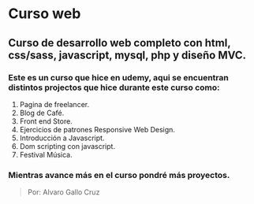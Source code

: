 # Curso web

## Curso de desarrollo web completo con html, css/sass, javascript, mysql, php y diseño MVC.

### Este es un curso que hice en udemy, aqui se encuentran distintos projectos que hice durante este curso como:

1. Pagina de freelancer.
2. Blog de Café.
3. Front end Store.
4. Ejercicios de patrones Responsive Web Design.
5. Introducción a Javascript.
6. Dom scripting con javascript.
7. Festival Música.

### Mientras avance más en el curso pondré más proyectos.

> Por: Alvaro Gallo Cruz
